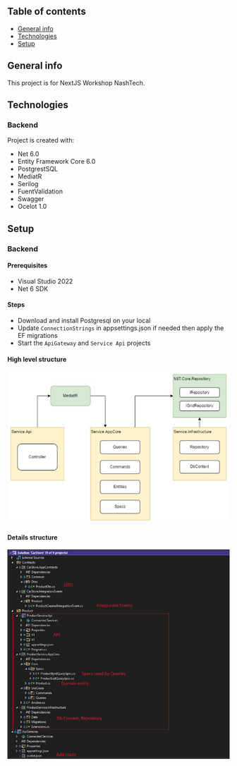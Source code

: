 ## Table of contents
* [General info](#general-info)
* [Technologies](#technologies)
* [Setup](#setup)

## General info
This project is for NextJS Workshop NashTech.
	
## Technologies
### Backend
Project is created with:
* Net 6.0
* Entity Framework Core 6.0
* PostgrestSQL
* MediatR
* Serilog
* FuentValidation
* Swagger
* Ocelot 1.0
	
## Setup
### Backend
#### Prerequisites
- Visual Studio 2022
- Net 6 SDK

#### Steps
- Download and install Postgresql on your local
- Update `ConnectionStrings` in appsettings.json if needed then apply the EF migrations
- Start the `ApiGateway` and `Service Api` projects

#### High level structure
![CQRS MediatR](/images/cqrs-mediatr.jpg)

#### Details structure
![Project structure](/images/project-structure.png)